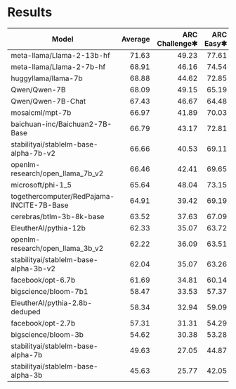 # Results
|                   Model                   | Average | ARC Challenge✱ | ARC Easy✱ | BoolQ | HellaSwag✱ | LAMBADA OpenAI | OpenBookQA | PIQA  | SciQ | Winogrande |
| ----------------------------------------- | ------: | -------------: | --------: | ----: | ---------: | -------------: | ---------: | ----: | ---: | ---------: |
| meta-llama/Llama-2-13b-hf                 |   71.63 |          49.23 |     77.61 | 80.52 |      79.36 |          76.77 |       35.4 | 79.05 | 94.5 |      72.22 |
| meta-llama/Llama-2-7b-hf                  |   68.91 |          46.16 |     74.54 | 77.74 |      75.94 |          73.47 |       31.4 | 77.75 | 93.6 |      69.61 |
| huggyllama/llama-7b                       |   68.88 |          44.62 |     72.85 | 75.05 |      76.22 |          73.55 |       34.4 | 78.67 | 94.6 |      69.93 |
| Qwen/Qwen-7B                              |   68.09 |          49.15 |     65.19 | 74.56 |      88.85 |          69.67 |       32.2 | 73.99 | 93.2 |      65.98 |
| Qwen/Qwen-7B-Chat                         |   67.43 |          46.67 |     64.48 | 71.68 |      84.97 |          65.48 |       35.6 | 78.73 | 90.7 |      68.59 |
| mosaicml/mpt-7b                           |   66.97 |          41.89 |     70.03 | 73.94 |      76.17 |          68.64 |       31.4 | 78.89 | 93.7 |      68.03 |
| baichuan-inc/Baichuan2-7B-Base            |   66.79 |          43.17 |     72.81 | 73.09 |      72.29 |          70.99 |       30.4 | 76.17 | 94.6 |      67.56 |
| stabilityai/stablelm-base-alpha-7b-v2     |   66.66 |          40.53 |     69.11 | 70.31 |      74.27 |          74.19 |       30.4 | 78.45 | 93.9 |      68.82 |
| openlm-research/open_llama_7b_v2          |   66.46 |          42.41 |     69.65 | 71.41 |      74.65 |          71.05 |       30.2 | 79.16 | 93.8 |      65.82 |
| microsoft/phi-1_5                         |   65.64 |          48.04 |     73.15 | 74.53 |      62.62 |          52.75 |       37.6 | 76.33 | 93.2 |      72.53 |
| togethercomputer/RedPajama-INCITE-7B-Base |   64.91 |          39.42 |     69.19 | 70.76 |      70.33 |          71.34 |       29.0 | 77.15 | 92.7 |      64.33 |
| cerebras/btlm-3b-8k-base                  |   63.52 |          37.63 |     67.09 | 69.63 |      69.78 |          66.23 |       27.6 | 75.84 | 92.9 |      64.96 |
| EleutherAI/pythia-12b                     |   62.33 |          35.07 |     63.72 | 67.31 |      67.38 |          70.64 |       26.4 | 76.28 | 90.2 |      64.01 |
| openlm-research/open_llama_3b_v2          |   62.22 |          36.09 |     63.51 | 65.69 |      69.99 |          66.74 |       26.0 | 76.66 | 92.4 |      62.90 |
| stabilityai/stablelm-base-alpha-3b-v2     |   62.04 |          35.07 |     63.26 | 64.56 |      68.58 |          70.25 |       26.4 | 76.01 | 92.1 |      62.12 |
| facebook/opt-6.7b                         |   61.69 |          34.81 |     60.14 | 66.02 |      67.20 |          67.65 |       27.6 | 76.33 | 90.1 |      65.35 |
| bigscience/bloom-7b1                      |   58.47 |          33.53 |     57.37 | 62.84 |      62.29 |          57.56 |       25.2 | 72.74 | 90.1 |      64.64 |
| EleutherAI/pythia-2.8b-deduped            |   58.34 |          32.94 |     59.09 | 64.13 |      59.44 |          65.15 |       23.8 | 74.10 | 88.2 |      58.25 |
| facebook/opt-2.7b                         |   57.31 |          31.31 |     54.29 | 60.34 |      60.60 |          63.57 |       25.0 | 73.83 | 85.8 |      61.01 |
| bigscience/bloom-3b                       |   54.62 |          30.38 |     53.28 | 61.71 |      54.53 |          51.74 |       21.8 | 70.57 | 89.1 |      58.48 |
| stabilityai/stablelm-base-alpha-7b        |   49.63 |          27.05 |     44.87 | 60.06 |      41.22 |          55.11 |       21.4 | 66.76 | 80.1 |      50.12 |
| stabilityai/stablelm-base-alpha-3b        |   45.63 |          25.77 |     42.05 | 57.65 |      38.31 |          41.72 |       17.0 | 63.82 | 71.7 |      52.64 |
